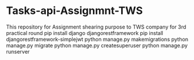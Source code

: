# Tasks-api-Assignmnt-TWS
This repository for Assignment shearing purpose to TWS company for 3rd practical round
pip install django djangorestframework
pip install djangorestframework-simplejwt
python manage.py makemigrations 
python manage.py migrate
python manage.py createsuperuser
python manage.py runserver

